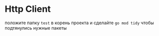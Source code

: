 # Http Client

положите папку `test` в корень проекта и сделайте `go mod tidy` чтобы подтянулись нужные пакеты
